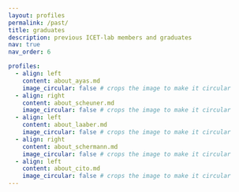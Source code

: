 ```yaml
---
layout: profiles
permalink: /past/
title: graduates
description: previous ICET-lab members and graduates
nav: true
nav_order: 6

profiles:
  - align: left
    content: about_ayas.md
    image_circular: false # crops the image to make it circular
  - align: right
    content: about_scheuner.md
    image_circular: false # crops the image to make it circular
  - align: left
    content: about_laaber.md
    image_circular: false # crops the image to make it circular
  - align: right
    content: about_schermann.md
    image_circular: false # crops the image to make it circular
  - align: left
    content: about_cito.md
    image_circular: false # crops the image to make it circular
---
```

